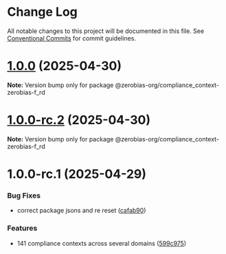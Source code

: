 # Change Log

All notable changes to this project will be documented in this file.
See [Conventional Commits](https://conventionalcommits.org) for commit guidelines.

# [1.0.0](https://github.com/zerobias-org/compliance_context/compare/@zerobias-org/compliance_context-zerobias-f_rd@1.0.0-rc.2...@zerobias-org/compliance_context-zerobias-f_rd@1.0.0) (2025-04-30)

**Note:** Version bump only for package @zerobias-org/compliance_context-zerobias-f_rd





# [1.0.0-rc.2](https://github.com/zerobias-org/compliance_context/compare/@zerobias-org/compliance_context-zerobias-f_rd@1.0.0-rc.1...@zerobias-org/compliance_context-zerobias-f_rd@1.0.0-rc.2) (2025-04-30)

**Note:** Version bump only for package @zerobias-org/compliance_context-zerobias-f_rd





# 1.0.0-rc.1 (2025-04-29)


### Bug Fixes

* correct package jsons and re reset ([cafab90](https://github.com/zerobias-org/compliance_context/commit/cafab90b3771e45ffeefa4ea2dca415266baa99f))


### Features

* 141 compliance contexts across several domains ([599c975](https://github.com/zerobias-org/compliance_context/commit/599c975fcf3da5bbfffe4113c7f5f793e5231e68))
